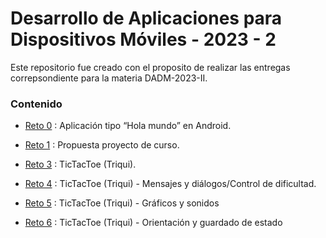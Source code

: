 # Desarrollo de Aplicaciones para Dispositivos Móviles - 2023 - 2

Este repositorio fue creado con el proposito de realizar las entregas correpsondiente para la materia DADM-2023-II.

### Contenido

- [Reto 0](https://github.com/MaPiyoju/dadm2023-2/tree/main/Reto0) : Aplicación tipo “Hola mundo” en Android.

- [Reto 1](https://github.com/MaPiyoju/dadm2023-2/tree/main/Reto1) : Propuesta proyecto de curso.

- [Reto 3](https://github.com/MaPiyoju/dadm2023-2/tree/main/Reto3/TicTacToe) : TicTacToe (Triqui).

- [Reto 4](https://github.com/MaPiyoju/dadm2023-2/tree/main/Reto4/TicTacToe) : TicTacToe (Triqui) - Mensajes y diálogos/Control de dificultad.

- [Reto 5](https://github.com/MaPiyoju/dadm2023-2/tree/main/Reto5/TicTacToe) : TicTacToe (Triqui) - Gráficos y sonidos

- [Reto 6](https://github.com/MaPiyoju/dadm2023-2/tree/main/Reto6/TicTacToe) : TicTacToe (Triqui) - Orientación y guardado de estado
